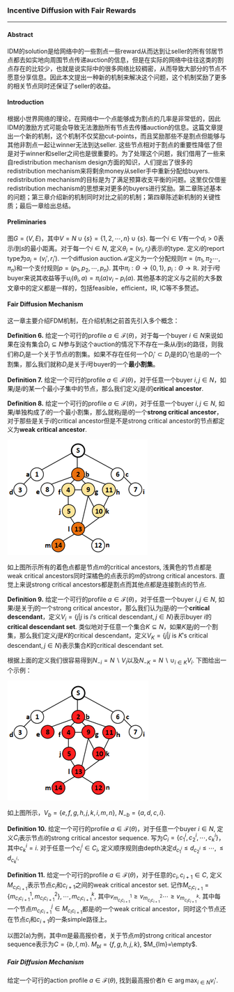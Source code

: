 ### Incentive Diffusion with Fair Rewards

---

#### Abstract

IDM的solution是给网络中的一些割点一些reward从而达到让seller的所有邻居节点都去如实地向周围节点传递auction的信息，但是在实际的网络中往往这类的割点存在的比较少，也就是说实际中的很多网络比较稠密，从而导致大部分的节点不愿意分享信息。因此本文提出一种新的机制来解决这个问题，这个机制奖励了更多的相关节点同时还保证了seller的收益。

#### Introduction

根据小世界网络的理论，在网络中一个点能够成为割点的几率是非常低的，因此IDM的激励方式可能会导致无法激励所有节点去传播auction的信息。这篇文章提出一个新的机制，这个机制不仅奖励cut-points，而且奖励那些不是割点但能够与其他非割点一起让winner无法到达seller. 这些节点相对于割点的重要性降低了但是对于winner和seller之间也是很重要的。为了处理这个问题，我们借用了一些来自redistribution mechanism design方面的知识，人们提出了很多的redistribution mechanism来将剩余money从seller手中重新分配给buyers. redistribution mechanism的目标是为了满足预算收支平衡的问题。这里仅仅借鉴redistribution mechanism的思想来对更多的buyers进行奖励。第二章陈述基本的问题；第三章介绍新的机制同时对比之前的机制；第四章陈述新机制的关键性质；最后一章给出总结。

#### Preliminaries

图$G=(V,E)$，其中$V=N\cup\{s\}=\{1,2,\cdots,n\}\cup\{s\}$. 每一个$i\in V$有一个$d_i>0$表示$i$到$s$的最小距离。对于每一个$i\in N$, 定义$\theta_i=(v_i,r_i)$表示$i$的type. 定义$i$的report type为$a_i=(v_i',r_i')$.  一个diffusion auction$\mathcal{M}$定义为一个分配规则$\pi=(\pi_1,\pi_2\cdots,\pi_n)$和一个支付规则$p=(p_1,p_2,\cdots,p_n)$. 其中$\pi_i:\Theta\rightarrow\{0,1\}$, $p_i: \Theta\rightarrow \mathbb{R}$. 对于$i$号buyer来说其收益等于$u_i(\theta_i,a)=\pi_i(a)v_i-p_i(a)$. 其他基本的定义与之前的大多数文章中的定义都是一样的，包括feasible，efficient，IR, IC等不多赘述。

#### Fair Diffusion Mechanism

这一章主要介绍FDM机制，在介绍机制之前首先引入多个概念：

**Definition 6.** 给定一个可行的profile $a\in \mathcal{F}(\theta)$，对于每一个buyer $i\in N$来说如果在没有集合$D_i\subseteq N$参与到这个auction的情况下不存在一条从$i$到$s$的路径，则我们称$D_i$是一个关于节点$i$的割集。如果不存在任何一个$D_i'\subset D_i$是的$D_i'$也是$i$的一个割集，那么我们就称$D_i$是关于$i$号buyer的一个**最小割集**。 

**Definition 7.** 给定一个可行的profile $a\in \mathcal{F}(\theta)$，对于任意一个buyer $i,j\in N$，如果$j$是$i$的某一个最小子集中的节点，那么我们定义$j$是$i$的**critical ancestor**.

**Definition 8.** 给定一个可行的profile $a\in \mathcal{F}(\theta)$，对于任意一个buyer $i,j\in N$, 如果$j$单独构成了$i$的一个最小割集，那么就称$j$是$i$的一个**strong critical ancestor**，对于那些是关于$i$的critical ancestor但是不是strong critical ancestor的节点都定义为**weak critical ancestor**. 

![FDM critical ancestors](FDM_1.png)

如上图所示所有的着色点都是节点$m$的critical ancestors, 浅黄色的节点都是weak critical ancestors同时深橘色的点表示的$m$的strong critical ancestors. 直觉上来说strong critical ancestors都是割点而其他点都是连接割点的节点. 

**Definition 9.** 给定一个可行的profile $a\in \mathcal{F}(\theta)$，对于任意一个buyer $i,j\in N$, 如果$i$是关于$j$的一个strong critical ancestor，那么我们认为$j$是$i$的一个**critical descendant**，定义$V_i=\{j|j\text{ is }i'\text{s }\text{critical descendant},j\in N\}$表示buyer $i$的**critical descendant set**. 类似地对于任意一个集合$K\subseteq N$，如果$K$是$j$的一个割集，那么我们定义$j$是$K$的critical descendant，定义$V_K=\{j|j\text{ is }K'\text{s }\text{critical descendant},j\in N\}$表示集合$K$的critical descendant set.

根据上面的定义我们很容易得到$N_{-i}=N\backslash V_i$以及$N_{-K}=N\backslash \cup_{i\in K}V_i$. 下图给出一个示例：

![FDM critical descendants](FDM_2.png)

如上图所示，$V_b=\{e,f,g,h,j,k,i,m,n\}$, $N_{-b}=\{a,d,c,i\}$.

**Definition 10.** 给定一个可行的profile $a\in \mathcal{F}(\theta)$，对于任意一个buyer $i\in N$, 定义$C_i$表示节点$i$的strong critical ancestor sequence. 写为$C_i=\{c_1^i,c_2^i,\cdots,c^i_k\}$，其中$c^i_k=i$. 对于任意一个$c_j^i\in C_i$, 定义顺序规则由depth决定$d_{c_1^i}\leq d_{c_2^i}\leq \cdots,\leq d_{c_k^i}$. 

**Definition 11.** 给定一个可行的profile $a\in \mathcal{F}(\theta)$，对于任意的$c_i,c_{i+1}\in C$, 定义$M_{c_ic_{i+1}}$表示节点$c_i$和$c_{i+1}$之间的weak critical ancestor set.  记作$M_{c_ic_{i+1}}=\{m^1_{c_ic_{i+1}},m^2_{c_ic_{i+1}}\},\cdots,m^k_{c_ic_{i+1}}$, 其中$v_{m^1_{c_ic_{i+1}}}\geq v_{m^2_{c_ic_{i+1}}}\cdots\geq v_{m^k_{c_ic_{i+1}}}$. 其中每一个节点$m^j_{c_ic_{i+1}}\in M_{c_ic_{i+1}}$都是$i$的一个weak critical ancestor，同时这个节点还在节点$c_i$和$c_{i+1}$的一条simple路径上。

以图2(a)为例，其中$m$是最高报价者，关于节点$m$的strong critical ancestor sequence表示为$C=\{b,l,m\}$. $M_{bl}=\{f,g,h,j,k\}$, $M_{lm}=\empty$.

##### Fair Diffusion Mechanism

给定一个可行的action profile $a\in \mathcal{F}(\theta)$, 找到最高报价者$h\in \arg\max_{i\in N}v_i'$. 